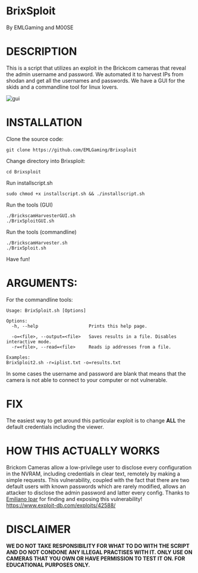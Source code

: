 # **BrixSploit**
By EMLGaming and M00SE

**DESCRIPTION**
===

This is a script that utilizes an exploit in the Brickcom cameras that reveal the admin username and password. We automated it to harvest IPs from shodan and get all the usernames and passwords. We have a GUI for the skids and a commandline tool for linux lovers.

![gui](https://raw.githubusercontent.com/EMLGaming/BrixSploit/master/gui.png)


**INSTALLATION**
===
Clone the source code:
```
git clone https://github.com/EMLGaming/Brixsploit
```

Change directory into Brixsploit:
```
cd Brixsploit
```

Run installscript.sh
```
sudo chmod +x installscript.sh && ./installscript.sh
```

Run the tools (GUI)
```
./BrickscamHarvesterGUI.sh
./BrixSploitGUI.sh
```

Run the tools (commandline)
```
./BrickscamHarvester.sh
./BrixSploit.sh
```

Have fun!

**ARGUMENTS:**
===
For the commandline tools:
```
Usage: BrixSploit.sh [Options]

Options:
  -h, --help                   Prints this help page.

  -o=<file>, --output=<file>   Saves results in a file. Disables interactive mode.
  -r=<file>, --read=<file>     Reads ip addresses from a file.

Examples:
BrixSploit2.sh -r=iplist.txt -o=results.txt
```
In some cases the username and password are blank that means that the camera is not able to connect to your computer or not vulnerable.

**FIX**
===
The easiest way to get around this particular exploit is to change **ALL** the default credentials including the viewer.

**HOW THIS ACTUALLY WORKS**
===
Brickom Cameras allow a low-privilege user to disclose every configuration
in the NVRAM, including credentials in clear text, remotely by making a
simple requests. This vulnerability, coupled with the fact that there are
two default users with known passwords which are rarely modified, allows an
attacker to disclose the admin password and latter every config.
Thanks to [Emiliano Ipar](https://twitter.com/maninoipar) for finding and exposing this vulnerability! https://www.exploit-db.com/exploits/42588/

**DISCLAIMER**
===
**WE DO NOT TAKE RESPONSIBILITY FOR WHAT TO DO WITH THE SCRIPT AND DO NOT CONDONE ANY ILLEGAL PRACTISES WITH IT. ONLY USE ON CAMERAS THAT YOU OWN OR HAVE PERMISSION TO TEST IT ON. FOR EDUCATIONAL PURPOSES ONLY.**
